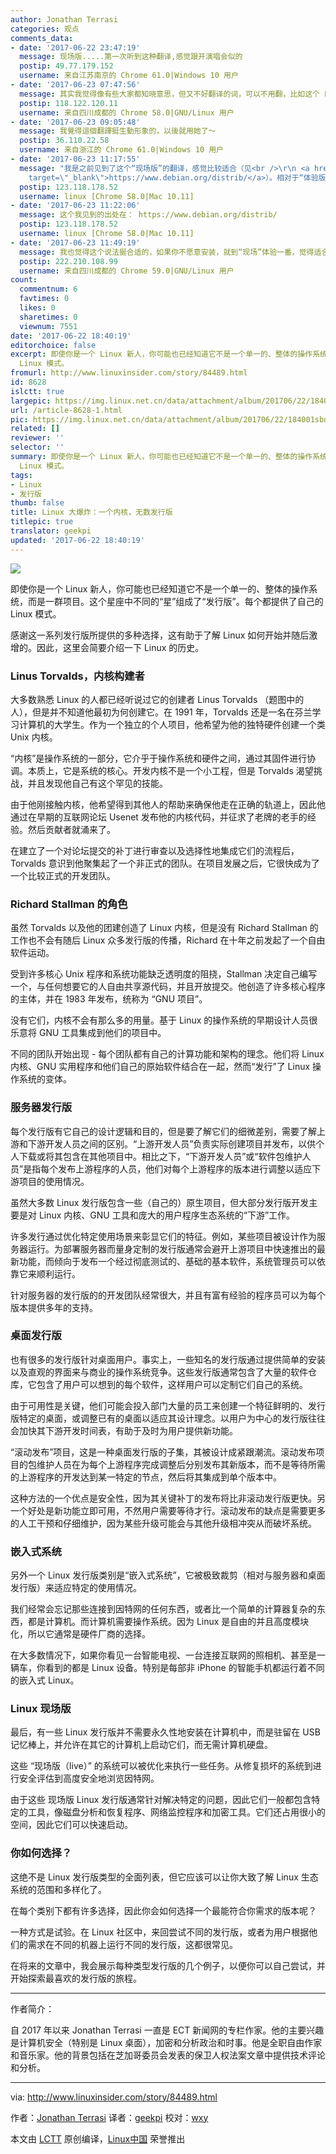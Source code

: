 ```yaml
---
author: Jonathan Terrasi
categories: 观点
comments_data:
- date: '2017-06-22 23:47:19'
  message: 现场版.....第一次听到这种翻译,感觉跟开演唱会似的
  postip: 49.77.179.152
  username: 来自江苏南京的 Chrome 61.0|Windows 10 用户
- date: '2017-06-23 07:47:56'
  message: 其实我觉得像有些大家都知晓意思，但又不好翻译的词，可以不用翻，比如这个 Live。 如果实在要翻，可以译为 “体验版”。
  postip: 118.122.120.11
  username: 来自四川成都的 Chrome 58.0|GNU/Linux 用户
- date: '2017-06-23 09:05:48'
  message: 我覺得這個翻譯挺生動形象的，以後就用她了～
  postip: 36.110.22.58
  username: 来自浙江的 Chrome 61.0|Windows 10 用户
- date: '2017-06-23 11:17:55'
  message: "我是之前见到了这个“现场版”的翻译，感觉比较适合（见<br />\r\n <a href=\"https://www.debian.org/distrib/\"
    target=\"_blank\">https://www.debian.org/distrib/</a>）。相对于“体验版”的翻译，我觉得“现场版”更符合应用场景，虽然觉得有点别扭。"
  postip: 123.118.178.52
  username: linux [Chrome 58.0|Mac 10.11]
- date: '2017-06-23 11:22:06'
  message: 这个我见到的出处在： https://www.debian.org/distrib/
  postip: 123.118.178.52
  username: linux [Chrome 58.0|Mac 10.11]
- date: '2017-06-23 11:49:19'
  message: 我也觉得这个说法挻合适的，如果你不愿意安装，就到“现场”体验一番，觉得适合自己了，就把“现场”搬到自己的电脑中，哈哈～～～
  postip: 222.210.108.99
  username: 来自四川成都的 Chrome 59.0|GNU/Linux 用户
count:
  commentnum: 6
  favtimes: 0
  likes: 0
  sharetimes: 0
  viewnum: 7551
date: '2017-06-22 18:40:19'
editorchoice: false
excerpt: 即使你是一个 Linux 新人，你可能也已经知道它不是一个单一的、整体的操作系统，而是一群项目。这个星座中不同的“星”组成了“发行版”。每个都提供了自己的
  Linux 模式。
fromurl: http://www.linuxinsider.com/story/84489.html
id: 8628
islctt: true
largepic: https://img.linux.net.cn/data/attachment/album/201706/22/184001sbdg2a4d0djrr0er.jpg
url: /article-8628-1.html
pic: https://img.linux.net.cn/data/attachment/album/201706/22/184001sbdg2a4d0djrr0er.jpg.thumb.jpg
related: []
reviewer: ''
selector: ''
summary: 即使你是一个 Linux 新人，你可能也已经知道它不是一个单一的、整体的操作系统，而是一群项目。这个星座中不同的“星”组成了“发行版”。每个都提供了自己的
  Linux 模式。
tags:
- Linux
- 发行版
thumb: false
title: Linux 大爆炸：一个内核，无数发行版
titlepic: true
translator: geekpi
updated: '2017-06-22 18:40:19'
---
```


![](https://img.linux.net.cn/data/attachment/album/201706/22/184001sbdg2a4d0djrr0er.jpg)


即使你是一个 Linux 新人，你可能也已经知道它不是一个单一的、整体的操作系统，而是一群项目。这个星座中不同的“星”组成了“发行版”。每个都提供了自己的 Linux 模式。


感谢这一系列发行版所提供的多种选择，这有助于了解 Linux 如何开始并随后激增的。因此，这里会简要介绍一下 Linux 的历史。


### Linus Torvalds，内核构建者


大多数熟悉 Linux 的人都已经听说过它的创建者 Linus Torvalds （题图中的人），但是并不知道他最初为何创建它。在 1991 年，Torvalds 还是一名在芬兰学习计算机的大学生。作为一个独立的个人项目，他希望为他的独特硬件创建一个类 Unix 内核。


“内核”是操作系统的一部分，它介乎于操作系统和硬件之间，通过其固件进行协调。本质上，它是系统的核心。开发内核不是一个小工程，但是 Torvalds 渴望挑战，并且发现他自己有这个罕见的技能。


由于他刚接触内核，他希望得到其他人的帮助来确保他走在正确的轨道上，因此他通过在早期的互联网论坛 Usenet 发布他的内核代码，并征求了老牌的老手的经验。然后贡献者就涌来了。


在建立了一个对论坛提交的补丁进行审查以及选择性地集成它们的流程后，Torvalds 意识到他聚集起了一个非正式的团队。在项目发展之后，它很快成为了一个比较正式的开发团队。


### Richard Stallman 的角色


虽然 Torvalds 以及他的团建创造了 Linux 内核，但是没有 Richard Stallman 的工作也不会有随后 Linux 众多发行版的传播，Richard 在十年之前发起了一个自由软件运动。


受到许多核心 Unix 程序和系统功能缺乏透明度的阻挠，Stallman 决定自己编写一个，与任何想要它的人自由共享源代码，并且开放提交。他创造了许多核心程序的主体，并在 1983 年发布，统称为 “GNU 项目”。


没有它们，内核不会有那么多的用量。基于 Linux 的操作系统的早期设计人员很乐意将 GNU 工具集成到他们的项目中。


不同的团队开始出现 - 每个团队都有自己的计算功能和架构的理念。他们将 Linux 内核、GNU 实用程序和他们自己的原始软件结合在一起，然而“发行”了 Linux 操作系统的变体。


### 服务器发行版


每个发行版有它自己的设计逻辑和目的，但是要了解它们的细微差别，需要了解上游和下游开发人员之间的区别。“上游开发人员”负责实际创建项目并发布，以供个人下载或将其包含在其他项目中。相比之下，“下游开发人员”或“软件包维护人员”是指每个发布上游程序的人员，他们对每个上游程序的版本进行调整以适应下游项目的使用情况。


虽然大多数 Linux 发行版包含一些（自己的）原生项目，但大部分发行版开发主要是对 Linux 内核、GNU 工具和庞大的用户程序生态系统的“下游”工作。


许多发行通过优化特定使用场景来彰显它们的特征。例如，某些项目被设计作为服务器运行。为部署服务器而量身定制的发行版通常会避开上游项目中快速推出的最新功能，而倾向于发布一个经过彻底测试的、基础的基本软件，系统管理员可以依靠它来顺利运行。


针对服务器的发行版的的开发团队经常很大，并且有富有经验的程序员可以为每个版本提供多年的支持。


### 桌面发行版


也有很多的发行版针对桌面用户。事实上，一些知名的发行版通过提供简单的安装以及直观的界面来与商业的操作系统竞争。这些发行版通常包含了大量的软件仓库，它包含了用户可以想到的每个软件，这样用户可以定制它们自己的系统。


由于可用性是关键，他们可能会投入部门大量的员工来创建一个特征鲜明的、发行版特定的桌面，或调整已有的桌面以适应其设计理念。以用户为中心的发行版往往会加快其下游开发时间表，有助于及时为用户提供新功能。


“滚动发布”项目，这是一种桌面发行版的子集，其被设计成紧跟潮流。滚动发布项目的包维护人员在为每个上游程序完成调整后分别发布其新版本，而不是等待所需的上游程序的开发达到某一特定的节点，然后将其集成到单个版本中。


这种方法的一个优点是安全性，因为其关键补丁的发布将比非滚动发行版更快。另一个好处是新功能立即可用，不然用户需要等待才行。滚动发布的缺点是需要更多的人工干预和仔细维护，因为某些升级可能会与其他升级相冲突从而破坏系统。


### 嵌入式系统


另外一个 Linux 发行版类别是“嵌入式系统”，它被极致裁剪（相对与服务器和桌面发行版）来适应特定的使用情况。


我们经常会忘记那些连接到因特网的任何东西，或者比一个简单的计算器复杂的东西，都是计算机。而计算机需要操作系统。因为 Linux 是自由的并且高度模块化，所以它通常是硬件厂商的选择。


在大多数情况下，如果你看见一台智能电视、一台连接互联网的照相机、甚至是一辆车，你看到的都是 Linux 设备。特别是每部非 iPhone 的智能手机都运行着不同的嵌入式 Linux。


### Linux 现场版


最后，有一些 Linux 发行版并不需要永久性地安装在计算机中，而是驻留在 USB 记忆棒上，并允许在其它的计算机上启动它们，而无需计算机硬盘。


这些 “现场版（live）” 的系统可以被优化来执行一些任务。从修复损坏的系统到进行安全评估到高度安全地浏览因特网。


由于这些 现场版 Linux 发行版通常针对解决特定的问题，因此它们一般都包含特定的工具，像磁盘分析和恢复程序、网络监控程序和加密工具。它们还占用很小的空间，因此它们可以快速启动。


### 你如何选择？


这绝不是 Linux 发行版类型的全面列表，但它应该可以让你大致了解 Linux 生态系统的范围和多样化了。


在每个类别下都有许多选择，因此你会如何选择一个最能符合你需求的版本呢？


一种方式是试验。在 Linux 社区中，来回尝试不同的发行版，或者为用户根据他们的需求在不同的机器上运行不同的发行版，这都很常见。


在将来的文章中，我会展示每种类型发行版的几个例子，以便你可以自己尝试，并开始探索最喜欢的发行版的旅程。




---


作者简介：


自 2017 年以来 Jonathan Terrasi 一直是 ECT 新闻网的专栏作家。他的主要兴趣是计算机安全（特别是 Linux 桌面），加密和分析政治和时事。他是全职自由作家和音乐家。他的背景包括在芝加哥委员会发表的保卫人权法案文章中提供技术评论和分析。




---


via: <http://www.linuxinsider.com/story/84489.html>


作者：[Jonathan Terrasi](http://www.linuxinsider.com/story/84489.html?rss=1#searchbyline) 译者：[geekpi](https://github.com/geekpi) 校对：[wxy](https://github.com/wxy)


本文由 [LCTT](https://github.com/LCTT/TranslateProject) 原创编译，[Linux中国](https://linux.cn/) 荣誉推出
